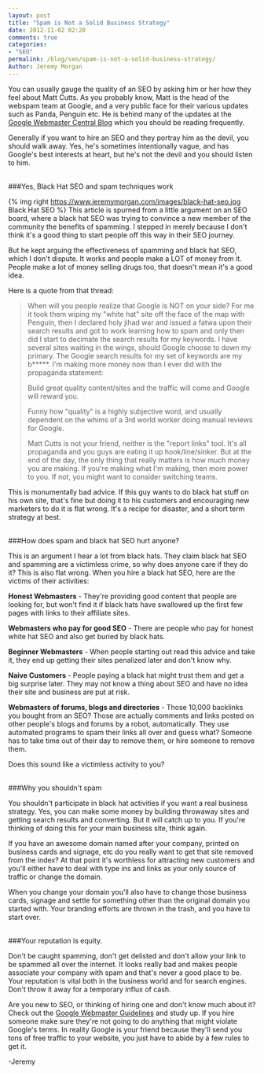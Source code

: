 ```yaml
---
layout: post
title: "Spam is Not a Solid Business Strategy"
date: 2012-11-02 02:20
comments: true
categories:
- "SEO"
permalink: /blog/seo/spam-is-not-a-solid-business-strategy/
Author: Jeremy Morgan
---
```


You can usually gauge the quality of an SEO by asking him or her how they feel about Matt Cutts. As you probably know, Matt is the head of the webspam team at Google, and a very public face for their various updates such as Panda, Penguin etc. He is behind many of the updates at the <a href="http://googlewebmastercentral.blogspot.com/">Google Webmaster Central Blog</a> which you should be reading frequently. 

Generally if you want to hire an SEO and they portray him as the devil, you should walk away. Yes, he's sometimes intentionally vague, and has Google's best interests at heart, but he's not the devil and you should listen to him. 
<!--more-->
<br />
###Yes, Black Hat SEO and spam techniques work

{% img right https://www.jeremymorgan.com/images/black-hat-seo.jpg Black Hat SEO %} This article is spurned from a little argument on an SEO board, where a black hat SEO was trying to convince a new member of the community the benefits of spamming. I stepped in merely because I don't think it's a good thing to start people off this way in their SEO journey. 

But he kept arguing the effectiveness of spamming and black hat SEO, which I don't dispute. It works and people make a LOT of money from it. People make a lot of money selling drugs too, that doesn't mean it's a good idea. 

Here is a quote from that thread:

>When will you people realize that Google is NOT on your side? For me it took them wiping my "white hat" site off the face of the map with Penguin, then I declared holy jihad war and issued a fatwa upon their search results and got to work learning how to spam and only then did I start to decimate the search results for my keywords. I have several sites waiting in the wings, should Google choose to down my primary. The Google search results for my set of keywords are my b*****. I'm making more money now than I ever did with the propaganda statement:
>
>Build great quality content/sites and the traffic will come and Google will reward you.
>
>Funny how "quality" is a highly subjective word, and usually dependent on the whims of a 3rd world worker doing manual reviews for Google.
>
>Matt Cutts is not your friend, neither is the "report links" tool. It's all propaganda and you guys are eating it up hook/line/sinker. But at the end of the day, the only thing that really matters is how much money you are making. If you're making what I'm making, then more power to you. If not, you might want to consider switching teams.

This is monumentally bad advice. If this guy wants to do black hat stuff on his own site, that's fine but doing it to his customers and encouraging new marketers to do it is flat wrong. It's a recipe for disaster, and a short term strategy at best. 



<br />
###How does spam and black hat SEO hurt anyone? 

This is an argument I hear a lot from black hats. They claim black hat SEO and spamming are a victimless crime, so why does anyone care if they do it? This is also flat wrong. When you hire a black hat SEO, here are the victims of their activities:

**Honest Webmasters** - They're providing good content that people are looking for, but won't find it if black hats have swallowed up the first few pages with links to their affiliate sites. 

**Webmasters who pay for good SEO** - There are people who pay for honest white hat SEO and also get buried by black hats. 

**Beginner Webmasters** - When people starting out read this advice and take it, they end up getting their sites penalized later and don't know why. 

**Naive Customers** - People paying a black hat might trust them and get a big surprise later. They may not know a thing about SEO and have no idea their site and business are put at risk.

**Webmasters of forums, blogs and directories** - Those 10,000 backlinks you bought from an SEO? Those are actually comments and links posted on other people's blogs and forums by a robot, automatically.  They use automated programs to spam their links all over and guess what? Someone has to take time out of their day to remove them, or hire someone to remove them. 

Does this sound like a victimless activity to you? 

<br />
###Why you shouldn't spam

You shouldn't participate in black hat activities if you want a real business strategy. Yes, you can make some money by building throwaway sites and getting search results and converting. But it will catch up to you. If you're thinking of doing this for your main business site, think again. 

If you have an awesome domain named after your company, printed on business cards and signage, etc do you really want to get that site removed from the index? At that point it's worthless for attracting new customers and you'll either have to deal with type ins and links as your only source of traffic or change the domain. 

When you change your domain you'll also have to change those business cards, signage and settle for something other than the original domain you started with. Your branding efforts are thrown in the trash, and you have to start over.

<br />
###Your reputation is equity. 

Don't be caught spamming, don't get delisted and don't allow your link to be spammed all over the internet. It looks really bad and makes people associate your company with spam and that's never a good place to be. Your reputation is vital both in the business world and for search engines. Don't throw it away for a temporary influx of cash. 

Are you new to SEO, or thinking of hiring one and don't know much about it? Check out the <a href="http://support.google.com/webmasters/bin/answer.py?hl=en&answer=35769">Google Webmaster Guidelines</a> and study up. If you hire someone make sure they're not going to do anything that might violate Google's terms. In reality Google is your friend because they'll send you tons of free traffic to your website, you just have to abide by a few rules to get it. 

-Jeremy